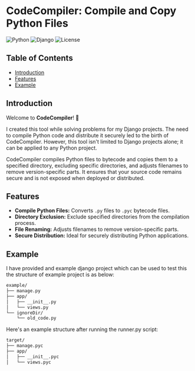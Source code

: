 # CodeCompiler: Compile and Copy Python Files

![Python](https://img.shields.io/badge/Python-3.9+-blue.svg)
![Django](https://img.shields.io/badge/Django-3.x-green.svg)
![License](https://img.shields.io/badge/License-MIT-yellow.svg)

## Table of Contents

- [Introduction](#introduction)
- [Features](#features)
- [Example](#example)

## Introduction

Welcome to **CodeCompiler**! 🎉

I created this tool while solving problems for my Django projects. The need to compile Python code and distribute it securely led to the birth of CodeCompiler. However, this tool isn't limited to Django projects alone; it can be applied to any Python project.

CodeCompiler compiles Python files to bytecode and copies them to a specified directory, excluding specific directories, and adjusts filenames to remove version-specific parts. It ensures that your source code remains secure and is not exposed when deployed or distributed.

## Features

- **Compile Python Files:** Converts `.py` files to `.pyc` bytecode files.
- **Directory Exclusion:** Exclude specified directories from the compilation process.
- **File Renaming:** Adjusts filenames to remove version-specific parts.
- **Secure Distribution:** Ideal for securely distributing Python applications.

## Example
I have provided and example django project which can be used to test this the structure of example project is as below:

```sh
example/
├── manage.py
├── app/
│   ├── __init__.py
│   └── views.py
└── ignoreDir/
    └── old_code.py
```

Here's an example structure after running the runner.py script:
```sh
target/
├── manage.pyc
├── app/
│   ├── __init__.pyc
│   └── views.pyc
```

